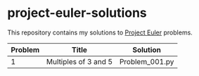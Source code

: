 # project-euler-solutions

This repository contains my solutions to [Project Euler](https://projecteuler.net/archives) problems.

| Problem | Title | Solution |
|----------|--------|-----------|
| 1 | Multiples of 3 and 5 | Problem_001.py |
